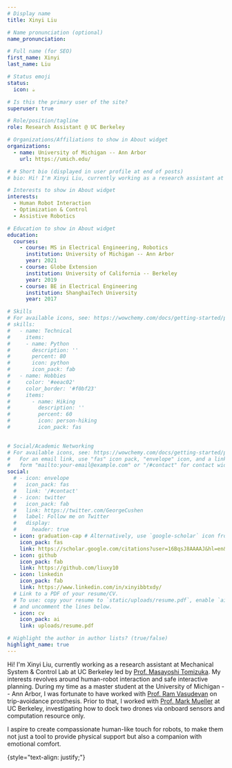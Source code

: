 ```yaml
---
# Display name
title: Xinyi Liu

# Name pronunciation (optional)
name_pronunciation: 

# Full name (for SEO)
first_name: Xinyi
last_name: Liu

# Status emoji
status:
  icon: ☕️

# Is this the primary user of the site?
superuser: true

# Role/position/tagline
role: Research Assistant @ UC Berkeley

# Organizations/Affiliations to show in About widget
organizations:
  - name: University of Michigan -- Ann Arbor
    url: https://umich.edu/

# # Short bio (displayed in user profile at end of posts)
# bio: Hi! I'm Xinyi Liu, currently working as a research assistant at Mechanical System & Control Lab at UC Berkeley led by Prof. Masayoshi Tomizuka. My interests revolves around human-robot interaction and safe interactive planning. I was fortunate to have worked with Professor Ram Vasudevan on trip-avoidance prosthesis. Prior to that, I worked with Prof. Mark Mueller at UC Berkeley, investigating how to dock two drones via onboard sensing and computation only.

# Interests to show in About widget
interests:
  - Human Robot Interaction
  - Optimization & Control
  - Assistive Robotics

# Education to show in About widget
education:
  courses:
    - course: MS in Electrical Engineering, Robotics
      institution: University of Michigan -- Ann Arbor
      year: 2021
    - course: Globe Extension
      institution: University of California -- Berkeley
      year: 2019
    - course: BE in Electrical Engineering
      institution: ShanghaiTech University
      year: 2017

# Skills
# For available icons, see: https://wowchemy.com/docs/getting-started/page-builder/#icons
# skills:
#   - name: Technical
#     items:
#     - name: Python
#       description: ''
#       percent: 80
#       icon: python
#       icon_pack: fab
#   - name: Hobbies
#     color: '#eeac02'
#     color_border: '#f0bf23'
#     items:
#       - name: Hiking
#         description: ''
#         percent: 60
#         icon: person-hiking
#         icon_pack: fas
  

# Social/Academic Networking
# For available icons, see: https://wowchemy.com/docs/getting-started/page-builder/#icons
#   For an email link, use "fas" icon pack, "envelope" icon, and a link in the
#   form "mailto:your-email@example.com" or "/#contact" for contact widget.
social:
  # - icon: envelope
  #   icon_pack: fas
  #   link: '/#contact'
  # - icon: twitter
  #   icon_pack: fab
  #   link: https://twitter.com/GeorgeCushen
  #   label: Follow me on Twitter
  #   display:
  #     header: true
  - icon: graduation-cap # Alternatively, use `google-scholar` icon from `ai` icon pack
    icon_pack: fas
    link: https://scholar.google.com/citations?user=16BqsJ8AAAAJ&hl=en&authuser=2
  - icon: github
    icon_pack: fab
    link: https://github.com/liuxy10
  - icon: linkedin
    icon_pack: fab
    link: https://www.linkedin.com/in/xinyibbtxdy/
  # Link to a PDF of your resume/CV.
  # To use: copy your resume to `static/uploads/resume.pdf`, enable `ai` icons in `params.yaml`,
  # and uncomment the lines below.
  - icon: cv
    icon_pack: ai
    link: uploads/resume.pdf

# Highlight the author in author lists? (true/false)
highlight_name: true
---
```


Hi! I'm Xinyi Liu, currently working as a research assistant at Mechanical System & Control Lab at UC Berkeley led by [Prof. Masayoshi Tomizuka](https://me.berkeley.edu/people/masayoshi-tomizuka/). My interests revolves around human-robot interaction and safe interactive planning. During my time as a master student at the University of Michigan -- Ann Arbor, I was fortunate to have worked with [Prof. Ram Vasudevan](https://robotics.umich.edu/profile/ram-vasudevan/) on trip-avoidance prosthesis. Prior to that, I worked with [Prof. Mark Mueller](https://me.berkeley.edu/people/mark-w-mueller/) at UC Berkeley, investigating how to dock two drones via onboard sensors and computation resource only.

I aspire to create compassionate human-like touch for robots, to make them not just a tool to provide physical support but also a companion with emotional comfort. 

{style="text-align: justify;"}